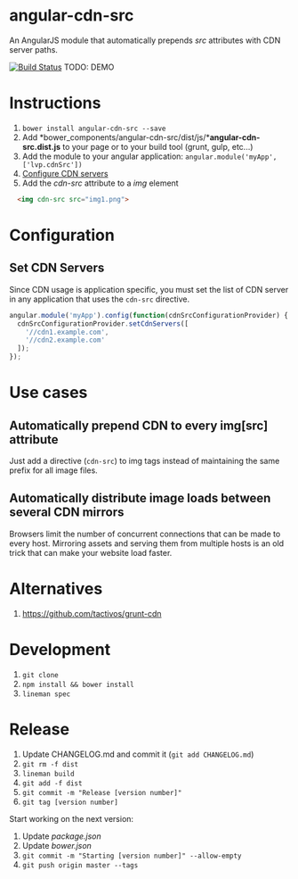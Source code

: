 # angular-cdn-src
An AngularJS module that automatically prepends *src* attributes with CDN server paths.

[![Build Status](https://circleci.com/gh/levpolevoy/angular-cdn-src.png)](https://circleci.com/gh/levpolevoy/angular-cdn-src)
TODO: DEMO

# Instructions

1. `bower install angular-cdn-src --save`
2. Add *bower_components/angular-cdn-src/dist/js/***angular-cdn-src.dist.js** to your page or to your build tool (grunt, gulp, etc...)
3. Add the module to your angular application: `angular.module('myApp', ['lvp.cdnSrc'])`
4. [Configure CDN servers](#configure-cdn-servers)
5. Add the *cdn-src* attribute to a *img* element
```html
  <img cdn-src src="img1.png">
```

# Configuration

## <a name="configure-cdn-servers"></a>Set CDN Servers

Since CDN usage is application specific, you must set the list of CDN server in any application that uses the `cdn-src` directive.

```javascript
angular.module('myApp').config(function(cdnSrcConfigurationProvider) {
  cdnSrcConfigurationProvider.setCdnServers([
    '//cdn1.example.com', 
    '//cdn2.example.com'
  ]);
});
```

# Use cases

## Automatically prepend CDN to every img[src] attribute

Just add a directive (`cdn-src`) to img tags instead of maintaining the same prefix for all image files.

## Automatically distribute image loads between several CDN mirrors

Browsers limit the number of concurrent connections that can be made to every host. Mirroring assets and serving
them from multiple hosts is an old trick that can make your website load faster.

# Alternatives

1. https://github.com/tactivos/grunt-cdn

# Development

1. `git clone `
2. `npm install && bower install`
3. `lineman spec`

# Release

1. Update CHANGELOG.md and commit it (`git add CHANGELOG.md`)
2. `git rm -f dist`
3. `lineman build`
4. `git add -f dist`
5. `git commit -m "Release [version number]"`
6. `git tag [version number]`

Start working on the next version:

1. Update *package.json*
2. Update *bower.json*
5. `git commit -m "Starting [version number]" --allow-empty`
6. `git push origin master --tags`
